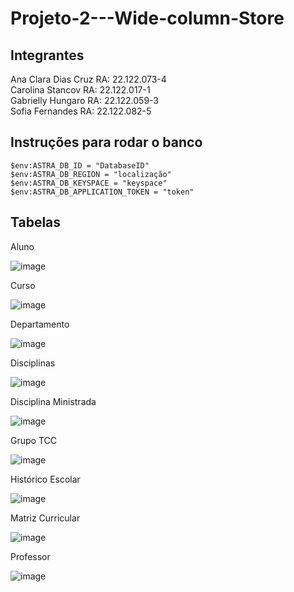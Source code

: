 # Projeto-2---Wide-column-Store

## Integrantes
Ana Clara Dias Cruz RA: 22.122.073-4
<br>
Carolina Stancov RA: 22.122.017-1
<br>
Gabrielly Hungaro RA: 22.122.059-3
<br>
Sofia Fernandes RA: 22.122.082-5

## Instruções para rodar o banco
```
$env:ASTRA_DB_ID = "DatabaseID"
$env:ASTRA_DB_REGION = "localização"
$env:ASTRA_DB_KEYSPACE = "keyspace"
$env:ASTRA_DB_APPLICATION_TOKEN = "token"
```

## Tabelas
Aluno


 ![image](https://github.com/user-attachments/assets/3aa6c194-eea0-4968-8786-6d9e38c5d4f7)

Curso


 ![image](https://github.com/user-attachments/assets/d2731328-2573-4eec-b58c-a764299abfa5)

Departamento


 ![image](https://github.com/user-attachments/assets/88278d32-e1d5-4a43-86c8-175d2382eb7d)

Disciplinas


 ![image](https://github.com/user-attachments/assets/f5f23a27-6181-47dc-bac7-92a71dfdb84d)

Disciplina Ministrada


 ![image](https://github.com/user-attachments/assets/4cfcc628-1227-4007-a50f-1bfcd72d95f2)

Grupo TCC


 ![image](https://github.com/user-attachments/assets/8114b60d-1457-4caf-8742-a585c6c09d30)

Histórico Escolar


 ![image](https://github.com/user-attachments/assets/85ff3256-d60f-4a5c-9e45-1f41b3eaaac8)

Matriz Curricular


![image](https://github.com/user-attachments/assets/a8370cf2-74d6-427e-9c68-1ac4f677d6c9)

Professor


![image](https://github.com/user-attachments/assets/8f8c6dd3-7e82-4a25-8e92-3828d933b90c)





